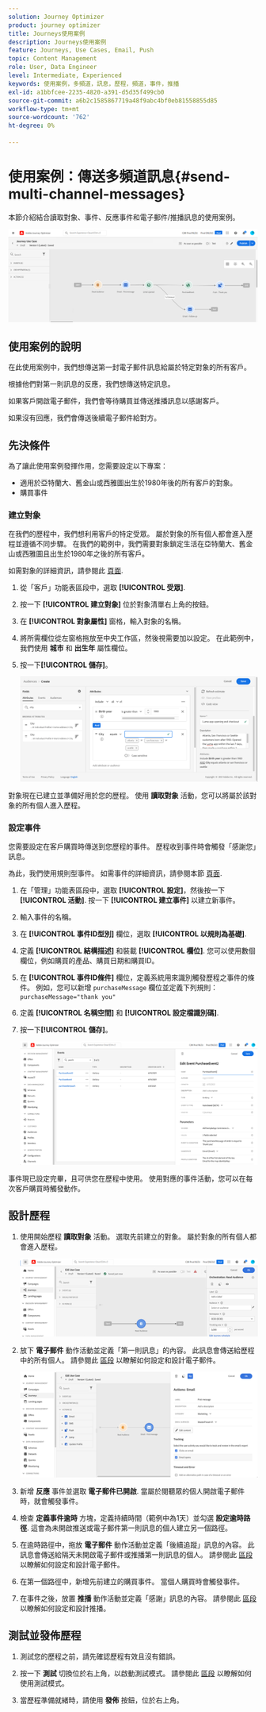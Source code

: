 ```yaml
---
solution: Journey Optimizer
product: journey optimizer
title: Journeys使用案例
description: Journeys使用案例
feature: Journeys, Use Cases, Email, Push
topic: Content Management
role: User, Data Engineer
level: Intermediate, Experienced
keywords: 使用案例，多頻道，訊息，歷程，頻道，事件，推播
exl-id: a1bbfcee-2235-4820-a391-d5d35f499cb0
source-git-commit: a6b2c1585867719a48f9abc4bf0eb81558855d85
workflow-type: tm+mt
source-wordcount: '762'
ht-degree: 0%

---
```


# 使用案例：傳送多頻道訊息{#send-multi-channel-messages}

本節介紹結合讀取對象、事件、反應事件和電子郵件/推播訊息的使用案例。

![](assets/jo-uc1.png)

## 使用案例的說明

在此使用案例中，我們想傳送第一封電子郵件訊息給屬於特定對象的所有客戶。

根據他們對第一則訊息的反應，我們想傳送特定訊息。

如果客戶開啟電子郵件，我們會等待購買並傳送推播訊息以感謝客戶。

如果沒有回應，我們會傳送後續電子郵件給對方。

## 先決條件

為了讓此使用案例發揮作用，您需要設定以下專案：

* 適用於亞特蘭大、舊金山或西雅圖出生於1980年後的所有客戶的對象。
* 購買事件

### 建立對象

在我們的歷程中，我們想利用客戶的特定受眾。 屬於對象的所有個人都會進入歷程並遵循不同步驟。 在我們的範例中，我們需要對象鎖定生活在亞特蘭大、舊金山或西雅圖且出生於1980年之後的所有客戶。

如需對象的詳細資訊，請參閱此 [頁面](../audience/about-audiences.md).

1. 從「客戶」功能表區段中，選取 **[!UICONTROL 受眾]**.

1. 按一下 **[!UICONTROL 建立對象]** 位於對象清單右上角的按鈕。

1. 在 **[!UICONTROL 對象屬性]** 窗格，輸入對象的名稱。

1. 將所需欄位從左窗格拖放至中央工作區，然後視需要加以設定。 在此範例中，我們使用 **城市** 和 **出生年** 屬性欄位。

1. 按一下&#x200B;**[!UICONTROL 儲存]**。

   ![](assets/add-attributes.png)

對象現在已建立並準備好用於您的歷程。 使用 **讀取對象** 活動，您可以將屬於該對象的所有個人進入歷程。

### 設定事件

您需要設定在客戶購買時傳送到您歷程的事件。 歷程收到事件時會觸發「感謝您」訊息。

為此，我們使用規則型事件。 如需事件的詳細資訊，請參閱本節 [頁面](../event/about-events.md).

1. 在「管理」功能表區段中，選取 **[!UICONTROL 設定]**，然後按一下 **[!UICONTROL 活動]**. 按一下 **[!UICONTROL 建立事件]** 以建立新事件。

1. 輸入事件的名稱。

1. 在 **[!UICONTROL 事件ID型別]** 欄位，選取 **[!UICONTROL 以規則為基礎]**.

1. 定義 **[!UICONTROL 結構描述]** 和裝載 **[!UICONTROL 欄位]**. 您可以使用數個欄位，例如購買的產品、購買日期和購買ID。

1. 在 **[!UICONTROL 事件ID條件]** 欄位，定義系統用來識別觸發歷程之事件的條件。 例如，您可以新增 `purchaseMessage` 欄位並定義下列規則： `purchaseMessage="thank you"`

1. 定義 **[!UICONTROL 名稱空間]** 和 **[!UICONTROL 設定檔識別碼]**.

1. 按一下&#x200B;**[!UICONTROL 儲存]**。

   ![](assets/jo-uc2.png)

事件現已設定完畢，且可供您在歷程中使用。 使用對應的事件活動，您可以在每次客戶購買時觸發動作。

## 設計歷程

1. 使用開始歷程 **讀取對象** 活動。 選取先前建立的對象。 屬於對象的所有個人都會進入歷程。

   ![](assets/jo-uc4.png)

1. 放下 **電子郵件** 動作活動並定義「第一則訊息」的內容。 此訊息會傳送給歷程中的所有個人。 請參閱此 [區段](../email/create-email.md) 以瞭解如何設定和設計電子郵件。

   ![](assets/jo-uc5.png)

1. 新增 **反應** 事件並選取 **電子郵件已開啟**. 當屬於閱聽眾的個人開啟電子郵件時，就會觸發事件。

1. 檢查 **定義事件逾時** 方塊，定義持續時間（範例中為1天）並勾選 **設定逾時路徑**. 這會為未開啟推送或電子郵件第一則訊息的個人建立另一個路徑。

1. 在逾時路徑中，拖放 **電子郵件** 動作活動並定義「後續追蹤」訊息的內容。 此訊息會傳送給隔天未開啟電子郵件或推播第一則訊息的個人。 請參閱此 [區段](../email/create-email.md) 以瞭解如何設定和設計電子郵件。

1. 在第一個路徑中，新增先前建立的購買事件。 當個人購買時會觸發事件。

1. 在事件之後，放置 **推播** 動作活動並定義「感謝」訊息的內容。 請參閱此 [區段](../push/create-push.md) 以瞭解如何設定和設計推播。

## 測試並發佈歷程

1. 測試您的歷程之前，請先確認歷程有效且沒有錯誤。

1. 按一下 **測試** 切換位於右上角，以啟動測試模式。 請參閱此 [區段](testing-the-journey.md) 以瞭解如何使用測試模式。

1. 當歷程準備就緒時，請使用 **發佈** 按鈕，位於右上角。
